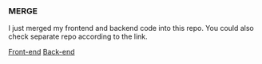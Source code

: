 ### MERGE

I just merged my frontend and backend code into this repo.
You could also check separate repo according to the link.

[Front-end](https://github.com/qianwei-yin/gatsby-personal-website-frontend)
[Back-end](https://github.com/qianwei-yin/strapi-personal-website-backend)
